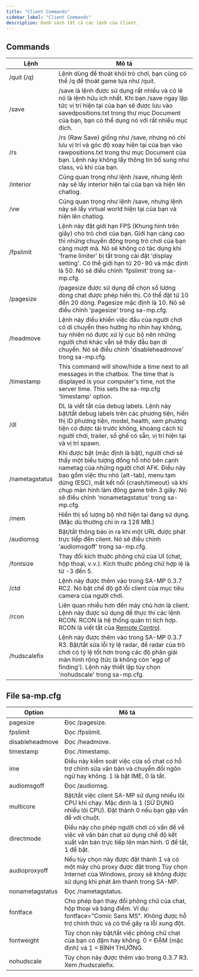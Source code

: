 ```yaml
---
title: "Client Commands"
sidebar_label: "Client Commands"
description: Danh sách tất cả các lệnh của Client.
---
```


## Commands

| Lệnh           | Mô tả                                                                                                                                                                                                                                                                                                                                                                  |
|----------------|------------------------------------------------------------------------------------------------------------------------------------------------------------------------------------------------------------------------------------------------------------------------------------------------------------------------------------------------------------------------|
| /quit (/q)     | Lệnh dùng để thoát khỏi trò chơi, bạn cũng có thể /q để thoát game tựa như /quit.                                                                                                                                                                                                                                                                                      |
| /save          | /save là lệnh được sử dụng rất nhiều và có lẽ nó là lệnh hữu ích nhất. Khi bạn /save ngay lập tức vị trí hiện tại của bạn sẽ được lưu vào savedpositions.txt trong thư mục Document của bạn, bạn có thể dụng nó với rất nhiều mục đích.                                                                                                                                |
| /rs            | /rs (Raw Save) giống như /save, nhưng nó chỉ lưu vị trí và góc độ xoay hiện tại của bạn vào rawpositions.txt trong thư mục Document của bạn. Lệnh này không lấy thông tin bổ sung như class, vũ khí của bạn.                                                                                                                                                           |
| /interior      | Cũng quan trọng như lệnh /save, nhưng lệnh này sẽ lấy interior hiện tại của bạn và hiện lên chatlog.                                                                                                                                                                                                                                                                   |
| /vw            | Cũng quan trọng như lệnh /save, nhưng lệnh này sẽ lấy virtual world hiện tại của bạn và hiện lên chatlog.                                                                                                                                                                                                                                                              |
| /fpslimit      | Lệnh này đặt giới hạn FPS (Khung hình trên giây) cho trò chơi của bạn. Giới hạn càng cao thì những chuyển động trong trò chơi của bạn càng mượt mà. Nó sẽ không có tác dụng khi 'frame limiter' bị tắt trong cài đặt 'display setting'. Có thể giới hạn từ 20-90 và mặc định là 50. Nó sẽ điều chỉnh 'fpslimit' trong sa-mp.cfg.                                       |
| /pagesize      | /pagesize được sử dụng để chọn số lượng dòng chat được phép hiển thị. Có thể đặt từ 10 đến 20 dòng. Pagesize mặc định là 10. Nó sẽ điều chỉnh 'pagesize' trong sa-mp.cfg.                                                                                                                                                                                              |
| /headmove      | Lệnh này điều khiển việc đầu của người chơi có di chuyển theo hướng họ nhìn hay không, tuy nhiên nó được xử lý cục bộ nên những người chơi khác vẫn sẽ thấy đầu bạn di chuyển. Nó sẽ điều chỉnh 'disableheadmove' trong sa-mp.cfg.                                                                                                                                     |
| /timestamp     | This command will show/hide a time next to all messages in the chatbox. The time that is displayed is your computer's time, not the server time. This sets the sa-mp.cfg 'timestamp' option.                                                                                                                                                                           |
| /dl            | DL là viết tắt của debug labels. Lệnh này bật/tắt debug labels trên các phương tiện, hiển thị ID phương tiện, model, health, xem phương tiện có được tải trước không, khoảng cách từ người chơi, trailer, số ghế có sẵn, vị trí hiện tại và vị trí spawn.                                                                                                              |
| /nametagstatus | Khi được bật (mặc định là bật), người chơi sẽ thấy một biểu tượng đồng hồ nhỏ bên cạnh nametag của những người chơi AFK. Điều này bao gồm việc thu nhỏ (alt-tab), menu tạm dừng (ESC), mất kết nối (crash/timeout) và khi chụp màn hình làm đông game trên 3 giây. Nó sẽ điều chỉnh 'nonametagstatus' trong sa-mp.cfg.                                                 |
| /mem           | Hiển thị số lượng bộ nhớ hiện tại đang sử dụng. (Mặc dù thường chỉ in ra 128 MB.)                                                                                                                                                                                                                                                                                      |
| /audiomsg      | Bật/tắt thông báo in ra khi một URL được phát trực tiếp đến client. Nó sẽ điều chỉnh 'audiomsgoff' trong sa-mp.cfg.                                                                                                                                                                                                                                                    |
| /fontsize      | Thay đổi kích thước phông chữ của UI (chat, hộp thoại, v.v.). Kích thước phông chữ hợp lệ là từ -3 đến 5.                                                                                                                                                                                                                                                              |
| /ctd           | Lệnh này được thêm vào trong SA-MP 0.3.7 RC2. Nó bật chế độ gỡ lỗi client của mục tiêu camera của người chơi.                                                                                                                                                                                                                                                          |
| /rcon          | Liên quan nhiều hơn đến máy chủ hơn là client. Lệnh này được sử dụng để thực thi các lệnh RCON. RCON là hệ thống quản trị tích hợp. RCON là viết tắt của [Remote Control](../server/ControllingServer#using-rcon).                                                                                                                                                     |
| /hudscalefix   | Lệnh này được thêm vào trong SA-MP 0.3.7 R3. Bật/tắt sửa lỗi tỷ lệ radar, để radar của trò chơi có tỷ lệ tốt hơn trong các độ phân giải màn hình rộng (tức là không còn 'egg of finding'). Lệnh này thiết lập tùy chọn 'nohudscale' trong sa-mp.cfg.                                                                                                                   |

## File sa-mp.cfg

| Option          | Mô tả                                                                                                                                                                                        |
|-----------------|----------------------------------------------------------------------------------------------------------------------------------------------------------------------------------------------|
| pagesize        | Đọc /pagesize.                                                                                                                                                                               |
| fpslimit        | Đọc /fpslimit.                                                                                                                                                                               |
| disableheadmove | Đọc /headmove.                                                                                                                                                                               |
| timestamp       | Đọc /timestamp.                                                                                                                                                                              |
| ime             | Điều này kiểm soát việc cửa sổ chat có hỗ trợ chỉnh sửa văn bản và chuyển đổi ngôn ngữ hay không. 1 là bật IME, 0 là tắt.                                                                    |
| audiomsgoff     | Đọc /audiomsg.                                                                                                                                                                               |
| multicore       | Bật/tắt việc client SA-MP sử dụng nhiều lõi CPU khi chạy. Mặc định là 1 (SỬ DỤNG nhiều lõi CPU). Đặt thành 0 nếu bạn gặp vấn đề với chuột.                                                   |
| directmode      | Điều này cho phép người chơi có vấn đề về việc vẽ văn bản chat sử dụng chế độ kết xuất văn bản trực tiếp lên màn hình. 0 để tắt, 1 để bật.                                                   |
| audioproxyoff   | Nếu tùy chọn này được đặt thành 1 và có một máy chủ proxy được đặt trong Tùy chọn Internet của Windows, proxy sẽ không được sử dụng khi phát âm thanh trong SA-MP.                           |
| nonametagstatus | Đọc /nametagstatus.                                                                                                                                                                          |
| fontface        | Cho phép bạn thay đổi phông chữ của chat, hộp thoại và bảng điểm. Ví dụ: fontface="Comic Sans MS". Không được hỗ trợ chính thức và có thể gây ra lỗi xung đột.                               |
| fontweight      | Tùy chọn này bật/tắt việc phông chữ chat của bạn có đậm hay không. 0 = ĐẬM (mặc định) và 1 = BÌNH THƯỜNG.                                                                                    |
| nohudscale      | Tùy chọn này được thêm vào trong 0.3.7 R3. Xem /hudscalefix.                                                                                                                                 |

